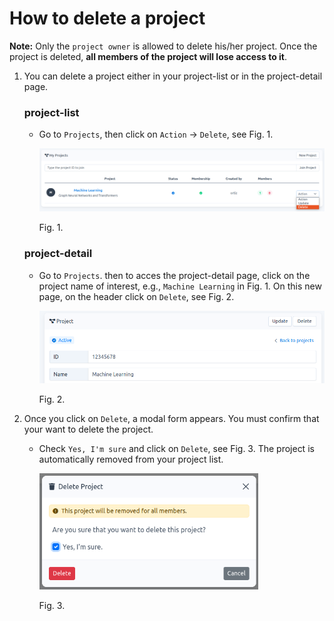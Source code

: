 # How to delete a project

**Note:** Only the `project owner` is allowed to delete his/her project. Once the project is deleted, **all members of the project will lose access to it**.


1. You can delete a project either in your project-list or in the project-detail page.
    
    ### project-list

    - Go to `Projects`, then click on `Action` -\> `Delete`, see Fig. 1.
    
      <img src="images/project-delete.png" alt="project-delete.png" width="800">
    
      Fig. 1.
    
    ### project-detail

    - Go to `Projects`. then to acces the project-detail page, click on the project name of interest, e.g., `Machine Learning` in Fig. 1. On this new page, on the header click on `Delete`, see Fig. 2.

    
      <img src="images/project-update-single.png" alt="project-update-single.png" width="650">
    
      Fig. 2.
    
2.  Once you click on `Delete`, a modal form appears. You must confirm that your want to delete the project.

    - Check `Yes, I'm sure` and click on `Delete`, see Fig. 3. The project is automatically removed from your project list.
    
      <img src="images/project-delete-modal.png" alt="project-delete-modal.png" width="350">
	
	  Fig. 3.
	
